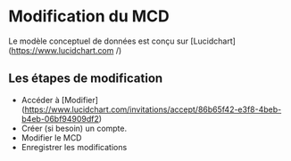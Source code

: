 # Modification du MCD 

Le modèle conceptuel de données est conçu sur [Lucidchart] (https://www.lucidchart.com /)

## Les étapes de modification 

* Accéder à [Modifier] (https://www.lucidchart.com/invitations/accept/86b65f42-e3f8-4beb-b4eb-06bf94909df2)
* Créer (si besoin) un compte.
* Modifier le MCD 
* Enregistrer les modifications 

